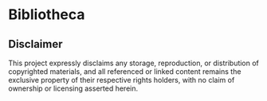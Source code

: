 # Bibliotheca

## Disclaimer

This project expressly disclaims any storage, reproduction, or distribution of copyrighted materials, and all referenced or linked content remains the exclusive property of their respective rights holders, with no claim of ownership or licensing asserted herein.
